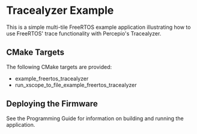 # Tracealyzer Example

This is a simple multi-tile FreeRTOS example application illustrating how to use
FreeRTOS' trace functionality with Percepio's Tracealyzer.

## CMake Targets

The following CMake targets are provided:

- example_freertos_tracealyzer
- run_xscope_to_file_example_freertos_tracealyzer

## Deploying the Firmware

See the Programming Guide for information on building and running the application.
